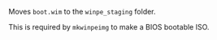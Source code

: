 Moves `boot.wim` to the `winpe_staging` folder.

This is required by `mkwinpeimg` to make a BIOS bootable ISO.